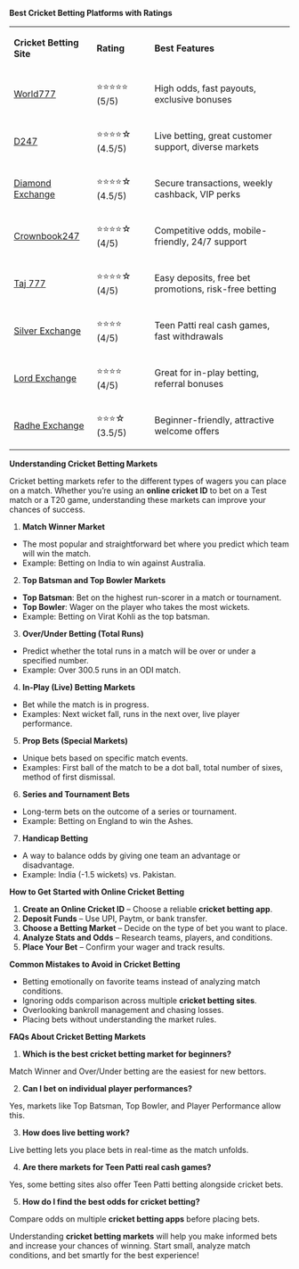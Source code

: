 <p><strong>Best Cricket Betting Platforms with Ratings</strong></p>
<table>
<tbody>
<tr>
<td>
<p><strong>Cricket Betting Site</strong></p>
</td>
<td>
<p><strong>Rating</strong></p>
</td>
<td>
<p><strong>Best Features</strong></p>
</td>
</tr>
<tr>
<td>
<p><a href="https://world777signup.com/">World777</a></p>
</td>
<td>
<p>⭐⭐⭐⭐⭐ (5/5)</p>
</td>
<td>
<p>High odds, fast payouts, exclusive bonuses</p>
</td>
</tr>
<tr>
<td>
<p><a href="https://d247signup.com/">D247</a></p>
</td>
<td>
<p>⭐⭐⭐⭐☆ (4.5/5)</p>
</td>
<td>
<p>Live betting, great customer support, diverse markets</p>
</td>
</tr>
<tr>
<td>
<p><a href="http://diamondsexchangecom.com/">Diamond Exchange</a></p>
</td>
<td>
<p>⭐⭐⭐⭐☆ (4.5/5)</p>
</td>
<td>
<p>Secure transactions, weekly cashback, VIP perks</p>
</td>
</tr>
<tr>
<td>
<p><a href="https://fairbet7signup.com/">Crownbook247</a></p>
</td>
<td>
<p>⭐⭐⭐⭐☆ (4/5)</p>
</td>
<td>
<p>Competitive odds, mobile-friendly, 24/7 support</p>
</td>
</tr>
<tr>
<td>
<p><a href="https://taj007com.com/">Taj 777</a></p>
</td>
<td>
<p>⭐⭐⭐⭐☆ (4/5)</p>
</td>
<td>
<p>Easy deposits, free bet promotions, risk-free betting</p>
</td>
</tr>
<tr>
<td>
<p><a href="https://silverrexchcom.com/">Silver Exchange</a></p>
</td>
<td>
<p>⭐⭐⭐⭐ (4/5)</p>
</td>
<td>
<p>Teen Patti real cash games, fast withdrawals</p>
</td>
</tr>
<tr>
<td>
<p><a href="https://lordsexchangeid.com/">Lord Exchange</a></p>
</td>
<td>
<p>⭐⭐⭐⭐ (4/5)</p>
</td>
<td>
<p>Great for in-play betting, referral bonuses</p>
</td>
</tr>
<tr>
<td>
<p><a href="https://radheexchxyz.com/">Radhe Exchange</a></p>
</td>
<td>
<p>⭐⭐⭐☆ (3.5/5)</p>
</td>
<td>
<p>Beginner-friendly, attractive welcome offers</p>
</td>
</tr>
</tbody>
</table>
<p><strong>Understanding Cricket Betting Markets</strong></p>
<p>Cricket betting markets refer to the different types of wagers you can place on a match. Whether you&rsquo;re using an <strong>online cricket ID</strong> to bet on a Test match or a T20 game, understanding these markets can improve your chances of success.</p>
<ol>
<li><strong> Match Winner Market</strong></li>
</ol>
<ul>
<li>The most popular and straightforward bet where you predict which team will win the match.</li>
<li>Example: Betting on India to win against Australia.</li>
</ul>
<ol start="2">
<li><strong> Top Batsman and Top Bowler Markets</strong></li>
</ol>
<ul>
<li><strong>Top Batsman</strong>: Bet on the highest run-scorer in a match or tournament.</li>
<li><strong>Top Bowler</strong>: Wager on the player who takes the most wickets.</li>
<li>Example: Betting on Virat Kohli as the top batsman.</li>
</ul>
<ol start="3">
<li><strong> Over/Under Betting (Total Runs)</strong></li>
</ol>
<ul>
<li>Predict whether the total runs in a match will be over or under a specified number.</li>
<li>Example: Over 300.5 runs in an ODI match.</li>
</ul>
<ol start="4">
<li><strong> In-Play (Live) Betting Markets</strong></li>
</ol>
<ul>
<li>Bet while the match is in progress.</li>
<li>Examples: Next wicket fall, runs in the next over, live player performance.</li>
</ul>
<ol start="5">
<li><strong> Prop Bets (Special Markets)</strong></li>
</ol>
<ul>
<li>Unique bets based on specific match events.</li>
<li>Examples: First ball of the match to be a dot ball, total number of sixes, method of first dismissal.</li>
</ul>
<ol start="6">
<li><strong> Series and Tournament Bets</strong></li>
</ol>
<ul>
<li>Long-term bets on the outcome of a series or tournament.</li>
<li>Example: Betting on England to win the Ashes.</li>
</ul>
<ol start="7">
<li><strong> Handicap Betting</strong></li>
</ol>
<ul>
<li>A way to balance odds by giving one team an advantage or disadvantage.</li>
<li>Example: India (-1.5 wickets) vs. Pakistan.</li>
</ul>
<p><strong>How to Get Started with Online Cricket Betting</strong></p>
<ol>
<li><strong>Create an Online Cricket ID</strong> &ndash; Choose a reliable <strong>cricket betting app</strong>.</li>
<li><strong>Deposit Funds</strong> &ndash; Use UPI, Paytm, or bank transfer.</li>
<li><strong>Choose a Betting Market</strong> &ndash; Decide on the type of bet you want to place.</li>
<li><strong>Analyze Stats and Odds</strong> &ndash; Research teams, players, and conditions.</li>
<li><strong>Place Your Bet</strong> &ndash; Confirm your wager and track results.</li>
</ol>
<p><strong>Common Mistakes to Avoid in Cricket Betting</strong></p>
<ul>
<li>Betting emotionally on favorite teams instead of analyzing match conditions.</li>
<li>Ignoring odds comparison across multiple <strong>cricket betting sites</strong>.</li>
<li>Overlooking bankroll management and chasing losses.</li>
<li>Placing bets without understanding the market rules.</li>
</ul>
<p><strong>FAQs About Cricket Betting Markets</strong></p>
<ol>
<li><strong> Which is the best cricket betting market for beginners?</strong></li>
</ol>
<p>Match Winner and Over/Under betting are the easiest for new bettors.</p>
<ol start="2">
<li><strong> Can I bet on individual player performances?</strong></li>
</ol>
<p>Yes, markets like Top Batsman, Top Bowler, and Player Performance allow this.</p>
<ol start="3">
<li><strong> How does live betting work?</strong></li>
</ol>
<p>Live betting lets you place bets in real-time as the match unfolds.</p>
<ol start="4">
<li><strong> Are there markets for Teen Patti real cash games?</strong></li>
</ol>
<p>Yes, some betting sites also offer Teen Patti betting alongside cricket bets.</p>
<ol start="5">
<li><strong> How do I find the best odds for cricket betting?</strong></li>
</ol>
<p>Compare odds on multiple <strong>cricket betting apps</strong> before placing bets.</p>
<p>Understanding <strong>cricket betting markets</strong> will help you make informed bets and increase your chances of winning. Start small, analyze match conditions, and bet smartly for the best experience!</p>
